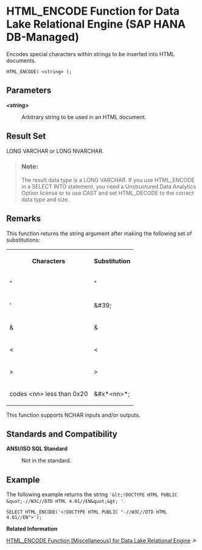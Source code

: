 <!-- loio93a8ffefb9d74ce5a0354d391cafc925 -->

# HTML\_ENCODE Function for Data Lake Relational Engine \(SAP HANA DB-Managed\)

Encodes special characters within strings to be inserted into HTML documents.



```
HTML_ENCODE( <string> );
```



<a name="loio93a8ffefb9d74ce5a0354d391cafc925__section_cg5_pmg_trb"/>

## Parameters


<dl>
<dt><b>

*<string\>* 

</b></dt>
<dd>

Arbitrary string to be used in an HTML document.



</dd>
</dl>



<a name="loio93a8ffefb9d74ce5a0354d391cafc925__section_lrh_qmg_trb"/>

## Result Set

LONG VARCHAR or LONG NVARCHAR.

> ### Note:  
> The result data type is a LONG VARCHAR. If you use HTML\_ENCODE in a SELECT INTO statement, you need a Unstructured Data Analytics Option license or to use CAST and set HTML\_DECODE to the correct data type and size.



<a name="loio93a8ffefb9d74ce5a0354d391cafc925__section_uj4_rmg_trb"/>

## Remarks

This function returns the string argument after making the following set of substitutions:


<table>
<tr>
<th valign="top">

Characters

</th>
<th valign="top">

Substitution

</th>
</tr>
<tr>
<td valign="top">

"

</td>
<td valign="top">

&quot;

</td>
</tr>
<tr>
<td valign="top">

'

</td>
<td valign="top">

&\#39;

</td>
</tr>
<tr>
<td valign="top">

&

</td>
<td valign="top">

&amp;

</td>
</tr>
<tr>
<td valign="top">

<

</td>
<td valign="top">

&lt;

</td>
</tr>
<tr>
<td valign="top">

\>

</td>
<td valign="top">

&gt;

</td>
</tr>
<tr>
<td valign="top">

codes *<nn\>* less than 0x20

</td>
<td valign="top">

&\#x*<nn\>*;

</td>
</tr>
</table>

This function supports NCHAR inputs and/or outputs.



<a name="loio93a8ffefb9d74ce5a0354d391cafc925__section_k4t_lm3_wrb"/>

## Standards and Compatibility


<dl>
<dt><b>

ANSI/ISO SQL Standard

</b></dt>
<dd>

Not in the standard.



</dd>
</dl>



## Example

The following example returns the string `'&lt;!DOCTYPE HTML PUBLIC &quot;-//W3C//DTD HTML 4.01//EN&quot;&gt; '`.

```
SELECT HTML_ENCODE('<!DOCTYPE HTML PUBLIC "-//W3C//DTD HTML 4.01//EN">');
```

**Related Information**  


[HTML_ENCODE Function \[Miscellaneous\] for Data Lake Relational Engine](https://help.sap.com/viewer/19b3964099384f178ad08f2d348232a9/2024_3_QRC/en-US/81f8c4b16ce21014aa14a17df2f5d8b1.html "Encodes special characters within strings to be inserted into HTML documents.") :arrow_upper_right:

